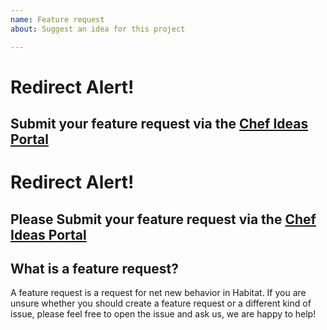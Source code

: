 ```yaml
---
name: Feature request
about: Suggest an idea for this project

---
```


# Redirect Alert!

## Submit your feature request via the [Chef Ideas Portal](https://chef-software.ideas.aha.io/)

# Redirect Alert!

## Please Submit your feature request via the [Chef Ideas Portal](https://chef-software.ideas.aha.io/)

## What is a feature request?

A feature request is a request for net new behavior in Habitat. If you are unsure whether you should create a feature request or a different kind of issue, please feel free to open the issue and ask us, we are happy to help! 
